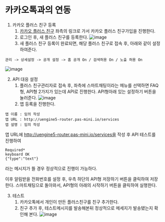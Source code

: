 # 카카오톡과의 연동
1. 카카오 플러스 친구 등록
    1. [카카오 플러스 친구](https://center-pf.kakao.com/) 좌측의 링크로 가서 카카오 플러스 친구가입을 진행한다.
    1. 로그인 후, 새 플러스 친구를 등록한다.
![image](https://user-images.githubusercontent.com/16382067/35145784-67ed2692-fd4c-11e7-8ad7-61614a607537.png)
    1. 새 플러스 친구 등록이 완료되면, 해당 플러스 친구로 접속 후, 아래와 같이 설정하여준다.

```
관리 -> 상세설정 -> 공개 설정 -> 홈 공개 On / 검색허용 On / 노출 허용 On
```

![image](https://user-images.githubusercontent.com/16382067/35145892-c166a946-fd4c-11e7-941b-85820171233b.png)

2. API 대응 설정
    1. 플러스 친구관리자로 접속 후, 좌측에 스마트채팅이라는 메뉴를 선택하면 FAQ형, API형 2가지가 있는데 API로 진행한다. API형아래 있는 설정하기 버튼을 눌러준다.
![image](https://user-images.githubusercontent.com/16382067/35146273-d7e6004e-fd4d-11e7-9abd-0c26aa2daa49.png)
    1. 앱 등록을 진행한다.

```
앱 이름 : 임의 작성
앱 URL : http://uengine5-router.pas-mini.io/services
앱 설명 : 임의 작성
```

앱 URL에 http://uengine5-router.pas-mini.io/services을 작성 후 API 테스트를 진행하여

```
Required*
keyboard OK
{"type":"text"}
```  

라는 메시지가 뜰 경우 정상적으로 진행이 가능하다.

이후 알림받을 전화번호를 설정 후, 우측 하단의 API형 저장하기 버튼을 클릭하여 저장한다. 
스마트채팅으로 돌아와서, API형의 아래의 시작하기 버튼을 클릭하여 실행한다.

3. 테스트
    1. 카카오톡에서 개인이 만든 플러스친구를 친구 추가한다.
    1. 친구 추가 후, 테스트메시지를 발송해본뒤 정상적으로 메세지가 발송됐는지 확인해 본다.
![image](https://user-images.githubusercontent.com/16382067/35147062-8e108cac-fd50-11e7-838b-b05a8f09917c.png)